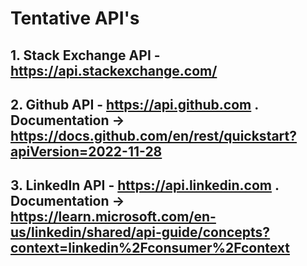 # Tentative API's

## 1. Stack Exchange API - https://api.stackexchange.com/
## 2. Github API - https://api.github.com . Documentation -> https://docs.github.com/en/rest/quickstart?apiVersion=2022-11-28
## 3. Linkedln API - https://api.linkedin.com . Documentation -> https://learn.microsoft.com/en-us/linkedin/shared/api-guide/concepts?context=linkedin%2Fconsumer%2Fcontext